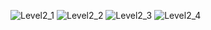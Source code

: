 ![Level2_1](https://user-images.githubusercontent.com/115066414/208930508-792c20fc-295c-4924-a2c4-d680a45dd1ee.png)
![Level2_2](https://user-images.githubusercontent.com/115066414/208930523-107b023b-1513-4fcc-a42c-9d42d1f54cf2.png)
![Level2_3](https://user-images.githubusercontent.com/115066414/208930531-7612c7e7-ef04-4c6f-ab66-8e922d00b478.png)
![Level2_4](https://user-images.githubusercontent.com/115066414/208930540-56a13c61-2ddb-43f2-b46e-119f51f891aa.png)
